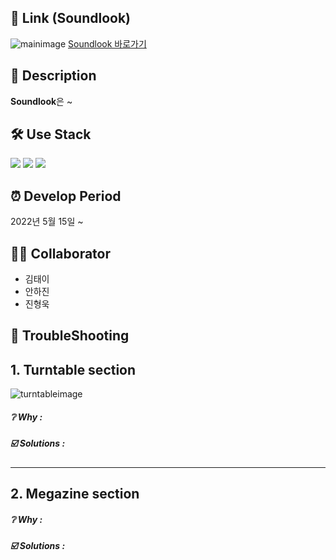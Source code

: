 

## 💽 Link (Soundlook)
![mainimage](https://user-images.githubusercontent.com/100752008/177665396-3b242cc1-f873-4f10-92ff-ba2b56913f8b.png)
[Soundlook 바로가기](https://huunguk.github.io/SoundLook)

## 🔎 Description

**Soundlook**은 ~

<!-- 여행을 기반으로한 정보 공유 및 커뮤니티 기능을 가지고 있습니다.
We are traveling의 약자이며 여행자들을 대상으로 서비스를 제공합니다.  
     -->
## 🛠 Use Stack
<img src="https://img.shields.io/badge/Html-E34F26?style=for-the-badg=flat-square&logo=Html5&logoColor=white"/> <img src="https://img.shields.io/badge/Css-1572B6?style=for-the-badg=flat-square&logo=Css3&logoColor=white"/> <img src="https://img.shields.io/badge/Javascript-F7DF1E?style=for-the-badg=flat-square&logo=Javascript&logoColor=white"/>

## ⏰ Develop Period
2022년 5월 15일 ~  

## 👩‍💻 Collaborator
- 김태이
- 안하진
- 진형욱

## 📌 TroubleShooting 
## 1. Turntable section
![turntableimage](https://user-images.githubusercontent.com/100752008/177665718-a54e1b42-74d1-4dc9-b994-827838fd902b.PNG)
##### ❔ Why :
##### ☑️ Solutions : 

***
## 2. Megazine section
##### ❔ Why :
##### ☑️ Solutions : 
